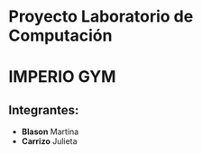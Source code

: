 
# Proyecto Laboratorio de Computación
# IMPERIO GYM
## Integrantes: 
* **Blason** Martina 
* **Carrizo** Julieta 





